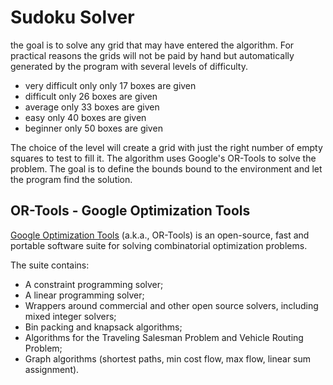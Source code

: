 # Sudoku Solver
the goal is to solve any grid that may have entered the algorithm. For practical reasons the grids will not be paid by hand but automatically generated by the program with several levels of difficulty.

- very difficult only only 17 boxes are given
- difficult only 26 boxes are given
- average only 33 boxes are given
- easy only 40 boxes are given 
- beginner only 50 boxes are given

The choice of the level will create a grid with just the right number of empty squares to test to fill it.
The algorithm uses Google's OR-Tools to solve the problem. The goal is to define the bounds bound to the environment and let the program find the solution.
## OR-Tools - Google Optimization Tools
[Google Optimization Tools](https://developers.google.com/optimization) (a.k.a., OR-Tools) is an open-source, fast and portable software suite for solving combinatorial optimization problems.

The suite contains:
- A constraint programming solver;
- A linear programming solver;
- Wrappers around commercial and other open source solvers, including mixed integer solvers;
- Bin packing and knapsack algorithms;
- Algorithms for the Traveling Salesman Problem and Vehicle Routing Problem;
- Graph algorithms (shortest paths, min cost flow, max flow, linear sum assignment).

